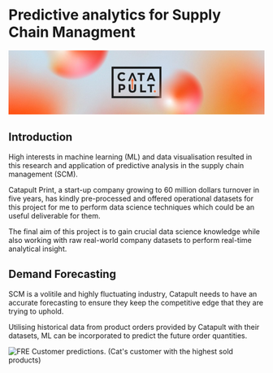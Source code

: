# Predictive analytics for Supply Chain Managment
![Catapult Print's banner. (Company which project datasets are provided by)](/design/cat_banner.jpg)

## Introduction
High interests in machine learning (ML) and data visualisation resulted in this research and application of predictive analysis in the supply chain management (SCM).

Catapult Print, a start-up company growing to 60 million dollars turnover in five years, has kindly pre-processed and offered operational datasets for this project for me to perform data science techniques which could be an useful deliverable for them.

The final aim of this project is to gain crucial data science knowledge while also working with raw real-world company datasets to perform real-time analytical insight.

## Demand Forecasting
SCM is a volitile and highly fluctuating industry, Catapult needs to have an accurate forecasting to ensure they keep the competitive edge that they are trying to uphold.

Utilising historical data from product orders provided by Catapult with their datasets, ML can be incorporated to predict the future order quantities. 

![FRE Customer predictions. (Cat's customer with the highest sold products)](/findings\images\custom_fre\neural_network\time_series.png)
